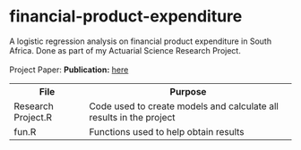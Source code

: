 # financial-product-expenditure
A logistic regression analysis on financial product expenditure in South Africa. Done as part of my Actuarial Science Research Project. 
<br>
<br>
Project Paper: <b>Publication:</b> <a href="https://github.com/conorosully/financial-product-expenditure/blob/master/OSLCON001%20final%20hand%20in%202016.pdf"> here </a>
<br>
<table>
  <tr>
    <th>File</th>
    <th><span style="font-weight:bold">Purpose</span></th>
  </tr>
  <tr>
    <td>Research Project.R</td>
    <td>Code used to create models and calculate all results in the project</td>
  </tr>
  <tr>
    <td>fun.R</td>
    <td>Functions used to help obtain results </td>
  </tr>
</table>
